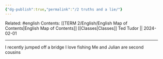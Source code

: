 ```yaml
---
{"dg-publish":true,"permalink":"/2 truths and a lie/"}
---
```


Related: #english
Contents: [[TERM 2/English/English Map of Contents\|English Map of Contents]]
[[Classes\|Classes]]
Ted Tudor || 2024-02-01
***
I recently jumped off a bridge
I love fishing
Me and Julian are second cousins

